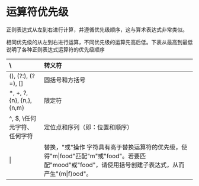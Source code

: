 # 运算符优先级

正则表达式从左到右进行计算，并遵循优先级顺序，这与算术表达式非常类似。

相同优先级的从左到右进行运算，不同优先级的运算先高后低。下表从最高到最低说明了各种正则表达式运算符的优先级顺序

| \ | 转义符 |
| :--- | :--- |
| \(\), \(?:\), \(?=\), \[\] | 圆括号和方括号 |
| \*, +, ?, {n}, {n,}, {n,m} | 限定符 |
| ^, $, \任何元字符、任何字符 | 定位点和序列（即：位置和顺序） |
| \| | 替换，"或"操作 字符具有高于替换运算符的优先级，使得"m\|food"匹配"m"或"food"。若要匹配"mood"或"food"，请使用括号创建子表达式，从而产生"\(m\|f\)ood"。 |



